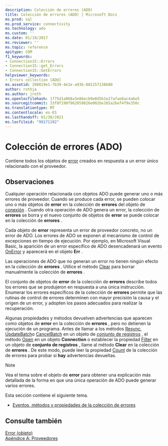 ```yaml
---
description: Colección de errores (ADO)
title: Colección de errores (ADO) | Microsoft Docs
ms.prod: sql
ms.prod_service: connectivity
ms.technology: ado
ms.custom: ''
ms.date: 01/19/2017
ms.reviewer: ''
ms.topic: reference
apitype: COM
f1_keywords:
- Connection15::Errors
- Connection15::get_Errors
- Connection15::GetErrors
helpviewer_keywords:
- Errors collection [ADO]
ms.assetid: 290819e1-7b39-4e1e-a93b-801257138b00
author: rothja
ms.author: jroth
ms.openlocfilehash: 1f75d1a068a3e86ecb9e0d5b1e27afae6ac4a6e5
ms.sourcegitcommit: 33f0f190f962059826e002be165a2bef4f9e350c
ms.translationtype: MT
ms.contentlocale: es-ES
ms.lasthandoff: 01/30/2021
ms.locfileid: "99171192"
---
```

# <a name="errors-collection-ado"></a>Colección de errores (ADO)
Contiene todos los objetos de [error](../../../ado/reference/ado-api/error-object.md) creados en respuesta a un error único relacionado con el proveedor.  
  
## <a name="remarks"></a>Observaciones  
 Cualquier operación relacionada con objetos ADO puede generar uno o más errores de proveedor. Cuando se produce cada error, se pueden colocar uno o más objetos de **error** en la colección de **errores** del objeto de [conexión](../../../ado/reference/ado-api/connection-object-ado.md) . Cuando otra operación de ADO genera un error, la colección de **errores** se borra y el nuevo conjunto de objetos de **error** se puede colocar en la colección de **errores** .  
  
 Cada objeto de **error** representa un error de proveedor concreto, no un error de ADO. Los errores de ADO se exponen al mecanismo de control de excepciones en tiempo de ejecución. Por ejemplo, en Microsoft Visual Basic, la aparición de un error específico de ADO desencadenará un evento [OnError](../../../ado/reference/rds-api/onerror-event-rds.md) y aparecerá en el objeto **Err** .  
  
 Las operaciones de ADO que no generan un error no tienen ningún efecto en la colección de **errores** . Utilice el método [Clear](../../../ado/reference/ado-api/clear-method-ado.md) para borrar manualmente la colección de **errores** .  
  
 El conjunto de objetos de **error** de la colección de **errores** describe todos los errores que se produjeron en respuesta a una única instrucción. Enumerar los errores específicos de la colección de **errores** permite que las rutinas de control de errores determinen con mayor precisión la causa y el origen de un error, y adopten los pasos adecuados para realizar la recuperación.  
  
 Algunas propiedades y métodos devuelven advertencias que aparecen como objetos de **error** en la colección de **errores** , pero no detienen la ejecución de un programa. Antes de llamar a los métodos [Resync](../../../ado/reference/ado-api/resync-method.md), [UpdateBatch](../../../ado/reference/ado-api/updatebatch-method.md)o [CancelBatch](../../../ado/reference/ado-api/cancelbatch-method-ado.md) en un objeto de [conjunto de registros](../../../ado/reference/ado-api/recordset-object-ado.md) , el método [Open](../../../ado/reference/ado-api/open-method-ado-connection.md) en un objeto **Connection** o establecer la propiedad [Filter](../../../ado/reference/ado-api/filter-property.md) en un objeto de **conjunto de registros** , llame al método **Clear** en la colección de **errores** . De este modo, puede leer la propiedad [Count](../../../ado/reference/ado-api/count-property-ado.md) de la colección de errores para probar si **hay** advertencias devueltas.  
  
> [!NOTE]
>  Vea el tema sobre el objeto de **error** para obtener una explicación más detallada de la forma en que una única operación de ADO puede generar varios errores.  
  
 Esta sección contiene el siguiente tema.  
  
-   [Eventos, métodos y propiedades de la colección de errores](../../../ado/reference/ado-api/errors-collection-properties-methods-and-events.md)  
  
## <a name="see-also"></a>Consulte también  
 [Error (objeto)](../../../ado/reference/ado-api/error-object.md)   
 [Apéndice A: Proveedores](../../../ado/guide/appendixes/appendix-a-providers.md)

